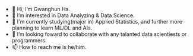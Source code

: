 - 👋 Hi, I’m Gwanghun Ha.
- 👀 I’m interested in Data Analyzing & Data Science.
- 🌱 I'm currently studying(major in) Applied Statistics, and further more planning to learn ML/DL and AIs.
- 💞️ I’m looking foward to collaborate with any talanted data scientiests or programmers.
- 📫 How to reach me is he/him.
